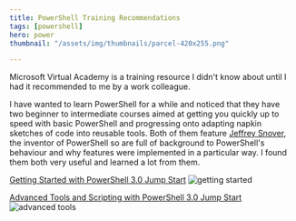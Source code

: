 ```yaml
---
title: PowerShell Training Recommendations
tags: [powershell]
hero: power
thumbnail: "/assets/img/thumbnails/parcel-420x255.png"

---
```


Microsoft Virtual Academy is a training resource I didn't know about until I had it recommended to me
by a work colleague.

I have wanted to learn PowerShell for a while and noticed that they have two beginner to intermediate
courses aimed at getting you quickly up to speed with basic PowerShell and progressing onto adapting
napkin sketches of code into reusable tools. Both of them feature [Jeffrey Snover](http://twitter.com/jsnover),
the inventor of PowerShell so are full of background to PowerShell's behaviour and why features were implemented
in a particular way. I found them both very useful and learned a lot from them.

[Getting Started with PowerShell 3.0 Jump Start](http://www.microsoftvirtualacademy.com/training-courses/getting-started-with-powershell-3-0-jump-start)
![getting started](/assets/img/posts/powershell-training-recommendations/getting-started-with-powerhell-3.0-jump-start.png)

[Advanced Tools and Scripting with PowerShell 3.0 Jump Start](http://www.microsoftvirtualacademy.com/training-courses/advanced-tools-scripting-with-powershell-3-0-jump-start)
![advanced tools](/assets/img/posts/powershell-training-recommendations/advanced-tools-and-scripting-with-powerShell-3.0-jump-start.png)
